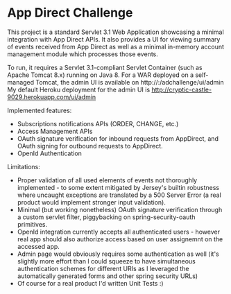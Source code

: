 App Direct Challenge
====================

This project is a standard Servlet 3.1 Web Application showcasing a minimal integration with App Direct APIs.
It also provides a UI for viewing summary of events received from App Direct as well as a minimal in-memory account management module
which processes those events.

To run, it requires a Servlet 3.1-compliant Servlet Container (such as Apache Tomcat 8.x) running on Java 8.
For a WAR deployed on a self-managed Tomcat, the admin UI is available on http://<hostname>:<port>/adchallenge/ui/admin
My default Heroku deployment for the admin UI is http://cryptic-castle-9029.herokuapp.com/ui/admin

Implemented features:
- Subscriptions notifications APIs (ORDER, CHANGE, etc.)
- Access Management APIs
- OAuth signature verification for inbound requests from AppDirect, and OAuth signing for outbound requests to AppDirect.
- OpenId Authentication   

Limitations:
- Proper validation of all used elements of events not thoroughly implemented - to some extent mitigated by Jersey's builtin robustness where uncaught exceptions are translated by a 500 Server Error (a real product would implement stronger input validation).
- Minimal (but working nonetheless) OAuth signature verification through a custom servlet filter, piggybacking on spring-security-oauth primitives.
- OpenId integration currently accepts all authenticated users - however real app should also authorize access based on user assignemnt on the accessed app.
- Admin page would obviously requires some authentication as well (it's slightly more effort than I could squeeze to have simultaneous authentication schemes for different URIs as I leveraged the automatically generated forms and other spring security URLs)
- Of course for a real product I'd written Unit Tests :)
